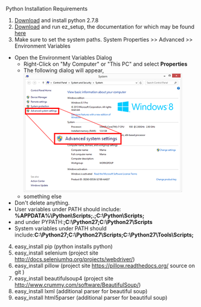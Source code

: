 Python Installation Requirements

1. [Download](https://www.python.org/download/releases/2.7.8/) and install python 2.7.8 
2. [Download](https://pypi.python.org/pypi/setuptools) and run ez_setup, the documentation for which may be found [here](https://pythonhosted.org/setuptools/easy_install.html)
3. Make sure to set the system paths. System Properties >> Advanced >> Environment Variables
  * Open the Environment Variables Dialog
    * Right-Click on "My Computer" or "This PC" and select **Properties**
    * The following dialog will appear, ![system_settings](https://github.com/ksteinfe/turkers_delight/blob/master/Installation%20and%20Setup/Python/img/system_settings.png)
    * something else
  * Don't delete anything.
  * User variables under PATH should include: **%APPDATA%\Python\Scripts;.;C:\Python\Scripts;**
  * and under PYPATH:**;C:\Python27;C:\Python27\Scripts**
  * System variables under PATH should include:**C:\Python27;C:\Python27\Scripts;C:\Python27\Tools\Scripts;**
4. easy_install pip (python installs python)
5. easy_install selenium (project site http://docs.seleniumhq.org/projects/webdriver/)
6. easy_install pillow (project site https://pillow.readthedocs.org/ source on git )
7. easy_install beautifulsoup4 (project site http://www.crummy.com/software/BeautifulSoup/)
8. easy_install lxml (additional parser for beautiful soup)
9. easy_install html5parser (additional parser for beautiful soup)

